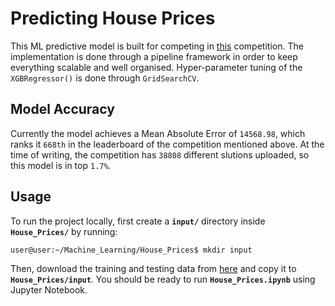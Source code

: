 # Predicting House Prices

This ML predictive model is built for competing in
[this](https://www.kaggle.com/competitions/home-data-for-ml-course/) competition.
The implementation is done through a pipeline framework in order to keep
everything scalable and well organised. Hyper-parameter tuning of the
`XGBRegressor()` is done through `GridSearchCV`.

## Model Accuracy
Currently the model achieves a Mean Absolute Error of `14568.98`, which ranks it
`668th` in the leaderboard of the competition mentioned above. At the time of
writing, the competition has `38808` different slutions uploaded, so this model
is in top `1.7%`.

## Usage
To run the project locally, first create a **`input/`** directory inside
**`House_Prices/`** by running:
```sh
user@user:~/Machine_Learning/House_Prices$ mkdir input
```
Then, download the training and testing data from
[here](https://www.kaggle.com/competitions/home-data-for-ml-course/data) and
copy it to **`House_Prices/input`**. You should be ready to run
**`House_Prices.ipynb`** using Jupyter Notebook.

